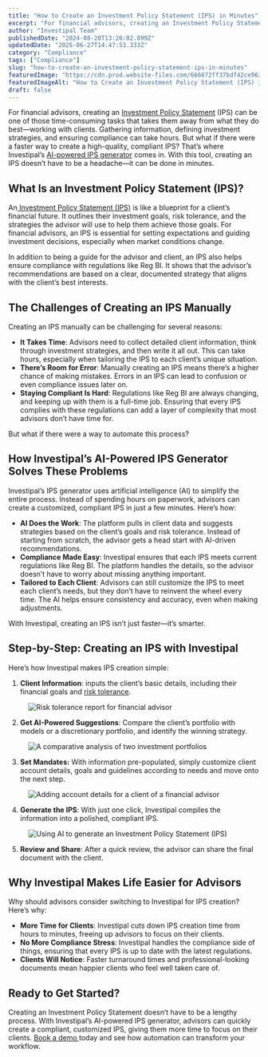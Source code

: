 ```yaml
---
title: "How to Create an Investment Policy Statement (IPS) in Minutes"
excerpt: "For financial advisors, creating an Investment Policy Statement (IPS) can be one of those time-consuming tasks that takes them away from what they do best-working with clients."
author: "Investipal Team"
publishedDate: "2024-08-28T13:26:02.899Z"
updatedDate: "2025-06-27T14:47:53.333Z"
category: "Compliance"
tags: ["Compliance"]
slug: "how-to-create-an-investment-policy-statement-ips-in-minutes"
featuredImage: "https://cdn.prod.website-files.com/666872ff37bdf42ce9637d77/66e1ff893317266f4ec3043e_How%20to%20Create%20an%20Investment%20Policy%20Statement%20(IPS)%20in%20Minutes%20(2).png"
featuredImageAlt: "How to Create an Investment Policy Statement (IPS) in Minutes"
draft: false
---
```

<p id="">For financial advisors, creating an <a href="/features/investment-policy-statements">Investment Policy Statement</a> (IPS) can be one of those time-consuming tasks that takes them away from what they do best—working with clients. Gathering information, defining investment strategies, and ensuring compliance can take hours. But what if there were a faster way to create a high-quality, compliant IPS? That’s where Investipal’s <a href="/blog/how-ai-is-changing-investment-policy-statements" id="">AI-powered IPS generator</a> comes in. With this tool, creating an IPS doesn’t have to be a headache—it can be done in minutes.</p><h2 id="">What Is an Investment Policy Statement (IPS)?</h2><p id="">An<a rel="noopener noreferrer" target="_blank" href="https://www.investopedia.com/terms/i/ips.asp" id=""> Investment Policy Statement (IPS)</a> is like a blueprint for a client’s financial future. It outlines their investment goals, risk tolerance, and the strategies the advisor will use to help them achieve those goals. For financial advisors, an IPS is essential for setting expectations and guiding investment decisions, especially when market conditions change.</p><p id="">In addition to being a guide for the advisor and client, an IPS also helps ensure compliance with regulations like Reg BI. It shows that the advisor’s recommendations are based on a clear, documented strategy that aligns with the client’s best interests.</p><h2 id="">The Challenges of Creating an IPS Manually</h2><p id="">Creating an IPS manually can be challenging for several reasons:</p><ul id=""><li id=""><strong id="">It Takes Time</strong>: Advisors need to collect detailed client information, think through investment strategies, and then write it all out. This can take hours, especially when tailoring the IPS to each client’s unique situation.</li><li id=""><strong id="">There’s Room for Error</strong>: Manually creating an IPS means there’s a higher chance of making mistakes. Errors in an IPS can lead to confusion or even compliance issues later on.</li><li id=""><strong id="">Staying Compliant Is Hard</strong>: Regulations like Reg BI are always changing, and keeping up with them is a full-time job. Ensuring that every IPS complies with these regulations can add a layer of complexity that most advisors don’t have time for.</li></ul><p id="">But what if there were a way to automate this process?</p><h2 id="">How Investipal’s AI-Powered IPS Generator Solves These Problems</h2><p id="">Investipal’s IPS generator uses artificial intelligence (AI) to simplify the entire process. Instead of spending hours on paperwork, advisors can create a customized, compliant IPS in just a few minutes. Here’s how:</p><ul id=""><li id=""><strong id="">AI Does the Work</strong>: The platform pulls in client data and suggests strategies based on the client’s goals and risk tolerance. Instead of starting from scratch, the advisor gets a head start with AI-driven recommendations.</li><li id=""><strong id="">Compliance Made Easy</strong>: Investipal ensures that each IPS meets current regulations like Reg BI. The platform handles the details, so the advisor doesn’t have to worry about missing anything important.</li><li id=""><strong id="">Tailored to Each Client</strong>: Advisors can still customize the IPS to meet each client’s needs, but they don’t have to reinvent the wheel every time. The AI helps ensure consistency and accuracy, even when making adjustments.</li></ul><p id="">With Investipal, creating an IPS isn’t just faster—it’s smarter.</p><h2 id="">Step-by-Step: Creating an IPS with Investipal</h2><p id="">Here’s how Investipal makes IPS creation simple:</p><ol id=""><li id=""><strong id="">Client Information</strong>: inputs the client’s basic details, including their financial goals and <a href="/blog/improving-risk-tolerance-questionnaires-for-better-financial-planning" id="">risk tolerance</a>.</li></ol><figure id="" class="w-richtext-figure-type-image w-richtext-align-fullwidth" style="max-width:2240px" data-rt-type="image" data-rt-align="fullwidth" data-rt-max-width="2240px"><div id=""><img src="/images/inline/how-to-create-an-investment-policy-statement-ips-in-minutes-0-5ad992b6e6.webp" loading="lazy" alt="Risk tolerance report for financial advisor" width="auto" height="auto" id=""></div></figure><ol start="2" id=""><li id=""><strong id="">Get AI-Powered Suggestions</strong>: Compare the client’s portfolio with models or a discretionary portfolio, and identify the winning strategy.</li></ol><figure id="" class="w-richtext-figure-type-image w-richtext-align-fullwidth" style="max-width:2240px" data-rt-type="image" data-rt-align="fullwidth" data-rt-max-width="2240px"><div id=""><img src="/images/inline/how-to-create-an-investment-policy-statement-ips-in-minutes-1-6d9eb4db03.webp" loading="lazy" alt="A comparative analysis of two investment portfolios" width="auto" height="auto" id=""></div></figure><ol start="3" id=""><li id=""><strong id="">Set Mandates:</strong> With information pre-populated, simply customize client account details, goals and guidelines according to needs and move onto the next step.</li></ol><figure id="" class="w-richtext-figure-type-image w-richtext-align-fullwidth" style="max-width:2240px" data-rt-type="image" data-rt-align="fullwidth" data-rt-max-width="2240px"><div id=""><img src="/images/inline/how-to-create-an-investment-policy-statement-ips-in-minutes-2-08d22c30ee.webp" loading="lazy" alt="Adding account details for a client of a financial advisor" width="auto" height="auto" id=""></div></figure><ol start="4" id=""><li id=""><strong id="">Generate the IPS</strong>: With just one click, Investipal compiles the information into a polished, compliant IPS.</li></ol><figure id="" class="w-richtext-figure-type-image w-richtext-align-fullwidth" style="max-width:2240px" data-rt-type="image" data-rt-align="fullwidth" data-rt-max-width="2240px"><div id=""><img src="/images/inline/how-to-create-an-investment-policy-statement-ips-in-minutes-3-4fad0e6afe.webp" loading="lazy" alt="Using AI to generate an Investment Policy Statement (IPS)" width="auto" height="auto" id=""></div></figure><ol start="5" id=""><li id=""><strong id="">Review and Share</strong>: After a quick review, the advisor can share the final document with the client.</li></ol><h2 id="">Why Investipal Makes Life Easier for Advisors</h2><p id="">Why should advisors consider switching to Investipal for IPS creation? Here’s why:</p><ul id=""><li id=""><strong id="">More Time for Clients</strong>: Investipal cuts down IPS creation time from hours to minutes, freeing up advisors to focus on their clients.</li><li id=""><strong id="">No More Compliance Stress</strong>: Investipal handles the compliance side of things, ensuring that every IPS is up to date with the latest regulations.</li><li id=""><strong id="">Clients Will Notice</strong>: Faster turnaround times and professional-looking documents mean happier clients who feel well taken care of.</li></ul><h2 id="">Ready to Get Started?</h2><p id="">Creating an Investment Policy Statement doesn’t have to be a lengthy process. With Investipal’s AI-powered IPS generator, advisors can quickly create a compliant, customized IPS, giving them more time to focus on their clients. <a href="/book-a-demo" id="">Book a demo </a>today and see how automation can transform your workflow.</p>